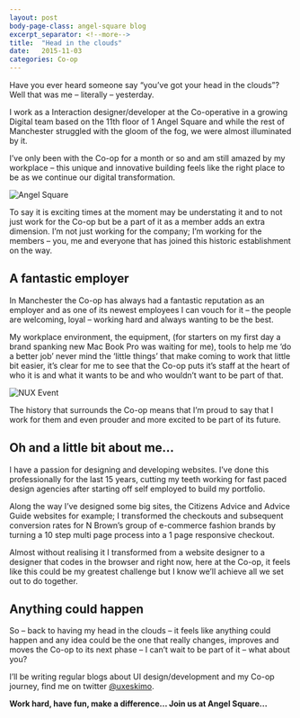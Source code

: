 ```yaml
---
layout: post
body-page-class: angel-square blog
excerpt_separator: <!--more-->
title:  "Head in the clouds"
date:   2015-11-03
categories: Co-op
---
```

Have you ever heard someone say “you’ve got your head in the clouds”?  Well that was me – literally – yesterday. 
<!--more--> 

I work as a Interaction designer/developer at the Co-operative in a growing Digital team based on the 11th floor of 1 Angel Square and while the rest of Manchester struggled with the gloom of the fog, we were almost illuminated by it.

I’ve only been with the Co-op for a month or so and am still amazed by my workplace – this unique and innovative building feels like the right place to be as we continue our digital transformation.

<img src="http://s3-eu-west-1.amazonaws.com/eskimo/angel-square.jpg" alt="Angel Square" />

To say it is exciting times at the moment may be understating it and to not just work for the Co-op but be a part of it as a member adds an extra dimension.  I’m not just working for the company; I’m working for the members – you, me and everyone that has joined this historic establishment on the way.

## A fantastic employer

In Manchester the Co-op has always had a fantastic reputation as an employer and as one of its newest employees I can vouch for it – the people are welcoming, loyal – working hard and always wanting to be the best. 

My workplace environment, the equipment, (for starters on my first day a brand spanking new Mac Book Pro was waiting for me), tools to help me ‘do a better job’ never mind the ‘little things’ that make coming to work that little bit easier, it’s clear for me to see that the Co-op puts it’s staff at the heart of who it is and what it wants to be and who wouldn’t want to be part of that.

<img src="http://s3-eu-west-1.amazonaws.com/eskimo/nux.jpg" alt="NUX Event" />

The history that surrounds the Co-op means that I’m proud to say that I work for them and even prouder and more excited to be part of its future.

## Oh and a little bit about me…

I have a passion for designing and developing websites.  I’ve done this professionally for the last 15 years, cutting my teeth working for fast paced design agencies after starting off self employed to build my portfolio. 

Along the way I’ve designed some big sites, the Citizens Advice and Advice Guide websites for example; I transformed the checkouts and subsequent conversion rates for N Brown’s group of e-commerce fashion brands by turning a 10 step multi page process into a 1 page responsive checkout. 

Almost without realising it I transformed from a website designer to a designer that codes in the browser and right now, here at the Co-op, it feels like this could be my greatest challenge but I know we’ll achieve all we set out to do together.

## Anything could happen

So – back to having my head in the clouds – it feels like anything could happen and any idea could be the one that really changes, improves and moves the Co-op to its next phase – I can’t wait to be part of it – what about you?

I’ll be writing regular blogs about UI design/development and my Co-op journey, find me on twitter <a href="https://twitter.com/uxeskimo">@uxeskimo</a>.

<strong>Work hard, have fun, make a difference...  Join us at Angel Square...</strong>
